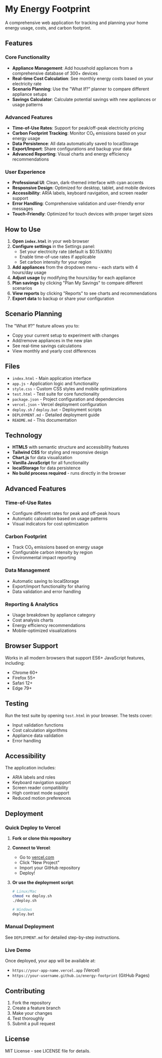 # My Energy Footprint

A comprehensive web application for tracking and planning your home energy usage, costs, and carbon footprint.

## Features

### Core Functionality
- **Appliance Management**: Add household appliances from a comprehensive database of 300+ devices
- **Real-time Cost Calculation**: See monthly energy costs based on your electricity rate
- **Scenario Planning**: Use the "What If?" planner to compare different appliance setups
- **Savings Calculator**: Calculate potential savings with new appliances or usage patterns

### Advanced Features
- **Time-of-Use Rates**: Support for peak/off-peak electricity pricing
- **Carbon Footprint Tracking**: Monitor CO₂ emissions based on your energy usage
- **Data Persistence**: All data automatically saved to localStorage
- **Export/Import**: Share configurations and backup your data
- **Advanced Reporting**: Visual charts and energy efficiency recommendations

### User Experience
- **Professional UI**: Clean, dark-themed interface with cyan accents
- **Responsive Design**: Optimized for desktop, tablet, and mobile devices
- **Accessibility**: ARIA labels, keyboard navigation, and screen reader support
- **Error Handling**: Comprehensive validation and user-friendly error messages
- **Touch-Friendly**: Optimized for touch devices with proper target sizes

## How to Use

1. **Open `index.html`** in your web browser
2. **Configure settings** in the Settings panel:
   - Set your electricity rate (default is $0.15/kWh)
   - Enable time-of-use rates if applicable
   - Set carbon intensity for your region
3. **Add appliances** from the dropdown menu - each starts with 4 hours/day usage
4. **Adjust usage** by modifying the hours/day for each appliance
5. **Plan savings** by clicking "Plan My Savings" to compare different scenarios
6. **View reports** by clicking "Reports" to see charts and recommendations
7. **Export data** to backup or share your configuration

## Scenario Planning

The "What If?" feature allows you to:
- Copy your current setup to experiment with changes
- Add/remove appliances in the new plan
- See real-time savings calculations
- View monthly and yearly cost differences

## Files

- `index.html` - Main application interface
- `app.js` - Application logic and functionality
- `style.css` - Custom CSS styles and mobile optimizations
- `test.html` - Test suite for core functionality
- `package.json` - Project configuration and dependencies
- `vercel.json` - Vercel deployment configuration
- `deploy.sh` / `deploy.bat` - Deployment scripts
- `DEPLOYMENT.md` - Detailed deployment guide
- `README.md` - This documentation

## Technology

- **HTML5** with semantic structure and accessibility features
- **Tailwind CSS** for styling and responsive design
- **Chart.js** for data visualization
- **Vanilla JavaScript** for all functionality
- **localStorage** for data persistence
- **No build process required** - runs directly in the browser

## Advanced Features

### Time-of-Use Rates
- Configure different rates for peak and off-peak hours
- Automatic calculation based on usage patterns
- Visual indicators for cost optimization

### Carbon Footprint
- Track CO₂ emissions based on energy usage
- Configurable carbon intensity by region
- Environmental impact reporting

### Data Management
- Automatic saving to localStorage
- Export/import functionality for sharing
- Data validation and error handling

### Reporting & Analytics
- Usage breakdown by appliance category
- Cost analysis charts
- Energy efficiency recommendations
- Mobile-optimized visualizations

## Browser Support

Works in all modern browsers that support ES6+ JavaScript features, including:
- Chrome 60+
- Firefox 55+
- Safari 12+
- Edge 79+

## Testing

Run the test suite by opening `test.html` in your browser. The tests cover:
- Input validation functions
- Cost calculation algorithms
- Appliance data validation
- Error handling

## Accessibility

The application includes:
- ARIA labels and roles
- Keyboard navigation support
- Screen reader compatibility
- High contrast mode support
- Reduced motion preferences

## Deployment

### Quick Deploy to Vercel

1. **Fork or clone this repository**
2. **Connect to Vercel**:
   - Go to [vercel.com](https://vercel.com)
   - Click "New Project"
   - Import your GitHub repository
   - Deploy!

3. **Or use the deployment script**:
   ```bash
   # Linux/Mac
   chmod +x deploy.sh
   ./deploy.sh
   
   # Windows
   deploy.bat
   ```

### Manual Deployment

See `DEPLOYMENT.md` for detailed step-by-step instructions.

### Live Demo

Once deployed, your app will be available at:
- `https://your-app-name.vercel.app` (Vercel)
- `https://your-username.github.io/energy-footprint` (GitHub Pages)

## Contributing

1. Fork the repository
2. Create a feature branch
3. Make your changes
4. Test thoroughly
5. Submit a pull request

## License

MIT License - see LICENSE file for details.